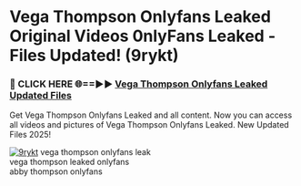 # Vega Thompson Onlyfans Leaked Original Videos 0nlyFans Leaked - Files Updated! (9rykt)

<h3>🔴 CLICK HERE 🌐==►► <a href="https://tinyurl.com/4seja8ks" rel="nofollow">Vega Thompson Onlyfans Leaked Updated Files</a></h3>

Get Vega Thompson Onlyfans Leaked and all content. Now you can access all videos and pictures of Vega Thompson Onlyfans Leaked. New Updated Files 2025!

[![9rykt](https://i.imgur.com/EWjZXRe.gif)](https://tinyurl.com/4seja8ks)
vega thompson onlyfans leak<br>
vega thompson leaked onlyfans<br>
abby thompson onlyfans